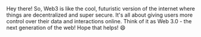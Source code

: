 Hey there! So, Web3 is like the cool, futuristic version of the internet where things are decentralized and super secure. It's all about giving users more control over their data and interactions online. Think of it as Web 3.0 - the next generation of the web! Hope that helps! 😄
